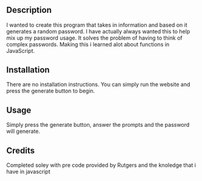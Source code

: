 # <Your-Project-Title>

## Description

I wanted to create this program that takes in information and based on it generates a random password. I have actually always wanted this to help mix up my password usage. It solves the problem of having to think of complex passwords. Making this i learned alot about functions in JavaScript.

## Installation

There are no installation instructions. You can simply run the website and press the generate button to begin.

## Usage

Simply press the generate button, answer the prompts and the password will generate.

## Credits

Completed soley with pre code provided by Rutgers and the knoledge that i have in javascript

